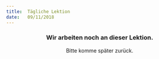 ```yaml
---
title:  Tägliche Lektion
date:   09/11/2018
---
```


### <center>Wir arbeiten noch an dieser Lektion.</center>
<center>Bitte komme später zurück.</center>